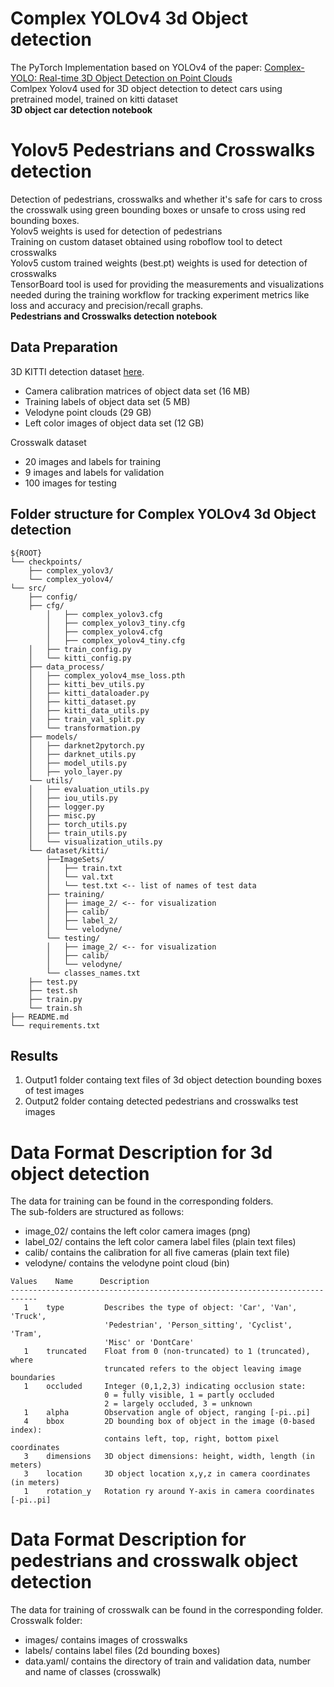 # Complex YOLOv4 3d Object detection

The PyTorch Implementation based on YOLOv4 of the paper: [Complex-YOLO: Real-time 3D Object Detection on Point Clouds](https://arxiv.org/pdf/1803.06199.pdf)<br/>
Comlpex Yolov4 used for 3D object detection to detect cars using pretrained model, trained on kitti dataset<br/>
**3D object car detection notebook**<br/>
# Yolov5 Pedestrians and Crosswalks detection

Detection of pedestrians, crosswalks and whether it's safe for cars to cross the crosswalk using green bounding boxes or unsafe to cross using red bounding boxes.<br/>
Yolov5 weights is used for detection of pedestrians <br/>
Training on custom dataset obtained using roboflow tool to detect crosswalks<br/>
Yolov5 custom trained weights (best.pt) weights is used for detection of crosswalks<br/>
TensorBoard tool is used for providing the measurements and visualizations needed during the training workflow for tracking experiment metrics like loss and accuracy and precision/recall graphs.<br/>
**Pedestrians and Crosswalks detection notebook**<br/>



## Data Preparation

3D KITTI detection dataset  [here](http://www.cvlibs.net/datasets/kitti/eval_object.php?obj_benchmark=3d).

- Camera calibration matrices of object data set (16 MB)
- Training labels of object data set (5 MB)
- Velodyne point clouds (29 GB)
- Left color images of object data set (12 GB)

Crosswalk dataset

- 20 images and labels for training
- 9 images and labels for validation  
- 100 images for testing

## Folder structure for Complex YOLOv4 3d Object detection

```
${ROOT}
└── checkpoints/    
    ├── complex_yolov3/
    └── complex_yolov4/
└── src/
    ├── config/
    ├── cfg/
        │   ├── complex_yolov3.cfg
        │   ├── complex_yolov3_tiny.cfg
        │   ├── complex_yolov4.cfg
        │   ├── complex_yolov4_tiny.cfg
    │   ├── train_config.py
    │   └── kitti_config.py
    ├── data_process/
    │   ├── complex_yolov4_mse_loss.pth
    │   ├── kitti_bev_utils.py
    │   ├── kitti_dataloader.py
    │   ├── kitti_dataset.py
    │   ├── kitti_data_utils.py
    │   ├── train_val_split.py
    │   └── transformation.py
    ├── models/
    │   ├── darknet2pytorch.py
    │   ├── darknet_utils.py
    │   ├── model_utils.py
    │   ├── yolo_layer.py
    └── utils/
    │   ├── evaluation_utils.py
    │   ├── iou_utils.py
    │   ├── logger.py
    │   ├── misc.py
    │   ├── torch_utils.py
    │   ├── train_utils.py
    │   └── visualization_utils.py
    └── dataset/kitti/
        ├──ImageSets/
        │   ├── train.txt
        │   └── val.txt
        │   └── test.txt <-- list of names of test data
        ├── training/
        │   ├── image_2/ <-- for visualization
        │   ├── calib/
        │   ├── label_2/
        │   └── velodyne/
        └── testing/  
        │   ├── image_2/ <-- for visualization
        │   ├── calib/
        │   └── velodyne/ 
        └── classes_names.txt
    ├── test.py
    ├── test.sh
    ├── train.py
    └── train.sh
├── README.md 
└── requirements.txt
```

## Results

1. Output1 folder containg text files of 3d object detection bounding boxes  of test images<br/>
2. Output2 folder containg detected pedestrians and crosswalks test images<br/>

Data Format Description for 3d object detection 
===================================================
The data for training can be found in the corresponding folders.<br/>
The sub-folders are structured as follows:<br/>

  - image_02/ contains the left color camera images (png)<br/>
  - label_02/ contains the left color camera label files (plain text files)<br/>
  - calib/ contains the calibration for all five cameras (plain text file)<br/>
  - velodyne/ contains the velodyne point cloud (bin)<br/>
  
```
Values    Name      Description
----------------------------------------------------------------------------
   1    type         Describes the type of object: 'Car', 'Van', 'Truck',
                     'Pedestrian', 'Person_sitting', 'Cyclist', 'Tram',
                     'Misc' or 'DontCare'
   1    truncated    Float from 0 (non-truncated) to 1 (truncated), where
                     truncated refers to the object leaving image boundaries
   1    occluded     Integer (0,1,2,3) indicating occlusion state:
                     0 = fully visible, 1 = partly occluded
                     2 = largely occluded, 3 = unknown
   1    alpha        Observation angle of object, ranging [-pi..pi]
   4    bbox         2D bounding box of object in the image (0-based index):
                     contains left, top, right, bottom pixel coordinates
   3    dimensions   3D object dimensions: height, width, length (in meters)
   3    location     3D object location x,y,z in camera coordinates (in meters)
   1    rotation_y   Rotation ry around Y-axis in camera coordinates [-pi..pi]
```


Data Format Description for pedestrians and crosswalk object detection 
==========================================================================
The data for training of crosswalk can be found in the corresponding folder.<br/>
Crosswalk folder:<br/>

  - images/ contains images of crosswalks<br/>
  - labels/ contains label files (2d bounding boxes)<br/>
  - data.yaml/ contains the directory of train and validation data, number and name of classes (crosswalk)<br/>
 

